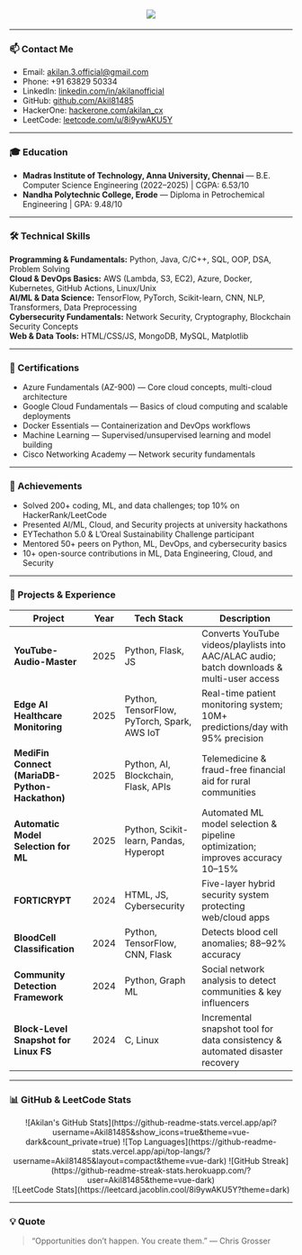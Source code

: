 <h1 align="center">
  <img src="https://readme-typing-svg.demolab.com?font=Fira+Code&size=28&pause=1000&color=0CF574&center=true&vCenter=true&width=700&lines=👋+Hi,+I'm+Akilan+K;💻+Fresher+Cloud+AI/ML+Engineer;🔐+Cybersecurity+&+Full-Stack" />
</h1>

---

### 📫 Contact Me
- Email: akilan.3.official@gmail.com  
- Phone: +91 63829 50334  
- LinkedIn: [linkedin.com/in/akilanofficial](https://www.linkedin.com/in/akilanofficial/)  
- GitHub: [github.com/Akil81485](https://github.com/Akil81485)  
- HackerOne: [hackerone.com/akilan_cx](https://hackerone.com/akilan_cx)  
- LeetCode: [leetcode.com/u/8i9ywAKU5Y](https://leetcode.com/u/8i9ywAKU5Y/)  

---

### 🎓 Education
- **Madras Institute of Technology, Anna University, Chennai** — B.E. Computer Science Engineering (2022–2025) | CGPA: 6.53/10  
- **Nandha Polytechnic College, Erode** — Diploma in Petrochemical Engineering | GPA: 9.48/10  

---

### 🛠️ Technical Skills
**Programming & Fundamentals:** Python, Java, C/C++, SQL, OOP, DSA, Problem Solving  
**Cloud & DevOps Basics:** AWS (Lambda, S3, EC2), Azure, Docker, Kubernetes, GitHub Actions, Linux/Unix  
**AI/ML & Data Science:** TensorFlow, PyTorch, Scikit-learn, CNN, NLP, Transformers, Data Preprocessing  
**Cybersecurity Fundamentals:** Network Security, Cryptography, Blockchain Security Concepts  
**Web & Data Tools:** HTML/CSS/JS, MongoDB, MySQL, Matplotlib  

---

### 🏅 Certifications
- Azure Fundamentals (AZ-900) — Core cloud concepts, multi-cloud architecture  
- Google Cloud Fundamentals — Basics of cloud computing and scalable deployments  
- Docker Essentials — Containerization and DevOps workflows  
- Machine Learning — Supervised/unsupervised learning and model building  
- Cisco Networking Academy — Network security fundamentals  

---

### 🌟 Achievements
- Solved 200+ coding, ML, and data challenges; top 10% on HackerRank/LeetCode  
- Presented AI/ML, Cloud, and Security projects at university hackathons  
- EYTechathon 5.0 & L’Oreal Sustainability Challenge participant  
- Mentored 50+ peers on Python, ML, DevOps, and cybersecurity basics  
- 10+ open-source contributions in ML, Data Engineering, Cloud, and Security  

---

### 🚀 Projects & Experience

| Project | Year | Tech Stack | Description |
|---------|------|------------|-------------|
| **YouTube-Audio-Master** | 2025 | Python, Flask, JS | Converts YouTube videos/playlists into AAC/ALAC audio; batch downloads & multi-user access |
| **Edge AI Healthcare Monitoring** | 2025 | Python, TensorFlow, PyTorch, Spark, AWS IoT | Real-time patient monitoring system; 10M+ predictions/day with 95% precision |
| **MediFin Connect (MariaDB-Python-Hackathon)** | 2025 | Python, AI, Blockchain, Flask, APIs | Telemedicine & fraud-free financial aid for rural communities |
| **Automatic Model Selection for ML** | 2025 | Python, Scikit-learn, Pandas, Hyperopt | Automated ML model selection & pipeline optimization; improves accuracy 10–15% |
| **FORTICRYPT** | 2024 | HTML, JS, Cybersecurity | Five-layer hybrid security system protecting web/cloud apps |
| **BloodCell Classification** | 2024 | Python, TensorFlow, CNN, Flask | Detects blood cell anomalies; 88–92% accuracy |
| **Community Detection Framework** | 2024 | Python, Graph ML | Social network analysis to detect communities & key influencers |
| **Block-Level Snapshot for Linux FS** | 2024 | C, Linux | Incremental snapshot tool for data consistency & automated disaster recovery |

---

### 📊 GitHub & LeetCode Stats
<div align="center">
![Akilan's GitHub Stats](https://github-readme-stats.vercel.app/api?username=Akil81485&show_icons=true&theme=vue-dark&count_private=true)
![Top Languages](https://github-readme-stats.vercel.app/api/top-langs/?username=Akil81485&layout=compact&theme=vue-dark)
![GitHub Streak](https://github-readme-streak-stats.herokuapp.com/?user=Akil81485&theme=vue-dark)
</div>

<div align="center">
![LeetCode Stats](https://leetcard.jacoblin.cool/8i9ywAKU5Y?theme=dark)
</div>

---

### 💡 Quote
> “Opportunities don’t happen. You create them.” — Chris Grosser
